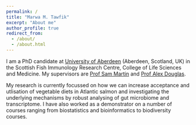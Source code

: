 ```yaml
---
permalink: /
title: "Marwa M. Tawfik"
excerpt: "About me"
author_profile: true
redirect_from: 
  - /about/
  - /about.html
---
```


I am a PhD candidate at [University of Aberdeen](https://www.abdn.ac.uk/people/m.tawfik.19) (Aberdeen, Scotland, UK) in the Scottish Fish Immunology Research Centre, College of Life Sciences and Medicine. My supervisors are [Prof Sam Martin](https://www.abdn.ac.uk/people/sam.martin/) and [Prof Alex Douglas](https://www.abdn.ac.uk/people/a.douglas/).

My research is currently focussed on how we can increase acceptance and utlisation of vegetable diets in Atlantic salmon and investigating the underlying mechanisms by robust analysing of gut microbiome and transcriptome. I have also worked as a demonstrator on a number of courses ranging from biostatistics and bioinformatics to biodiversity courses.
